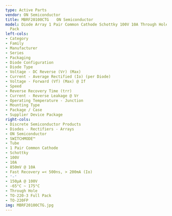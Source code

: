 ```yaml
---
type: Active Parts
vendor: ON Semiconductor
title: MBRF20100CTG　　ON Semiconductor
model: Diode Array 1 Pair Common Cathode Schottky 100V 10A Through Hole TO-220-3 Full
  Pack
left-cols:
- Category
- Family
- Manufacturer
- Series
- Packaging 
- Diode Configuration
- Diode Type
- Voltage - DC Reverse (Vr) (Max)
- Current - Average Rectified (Io) (per Diode)
- Voltage - Forward (Vf) (Max) @ If
- Speed
- Reverse Recovery Time (trr)
- Current - Reverse Leakage @ Vr
- Operating Temperature - Junction
- Mounting Type
- Package / Case
- Supplier Device Package
right-cols:
- Discrete Semiconductor Products
- Diodes - Rectifiers - Arrays
- ON Semiconductor
- SWITCHMODE™
- Tube 
- 1 Pair Common Cathode
- Schottky
- 100V
- 10A
- 850mV @ 10A
- Fast Recovery =< 500ns, > 200mA (Io)
- '-'
- 150µA @ 100V
- -65°C ~ 175°C
- Through Hole
- TO-220-3 Full Pack
- TO-220FP
img: MBRF20100CTG.jpg
---
```

